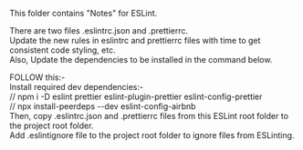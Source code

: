 This folder contains "Notes" for ESLint.   


There are two files .eslintrc.json and .prettierrc.   
Update the new rules in eslintrc and prettierrc files with time to get consistent code styling, etc.   
Also, Update the dependencies to be installed in the command below.   

FOLLOW this:-   
Install required dev dependencies:-   
// npm i -D eslint prettier eslint-plugin-prettier eslint-config-prettier   
// npx install-peerdeps --dev eslint-config-airbnb   
Then, copy .eslintrc.json and .prettierrc files from this ESLint root folder to the project root folder.   
Add .eslintignore file to the project root folder to ignore files from ESLinting.   
